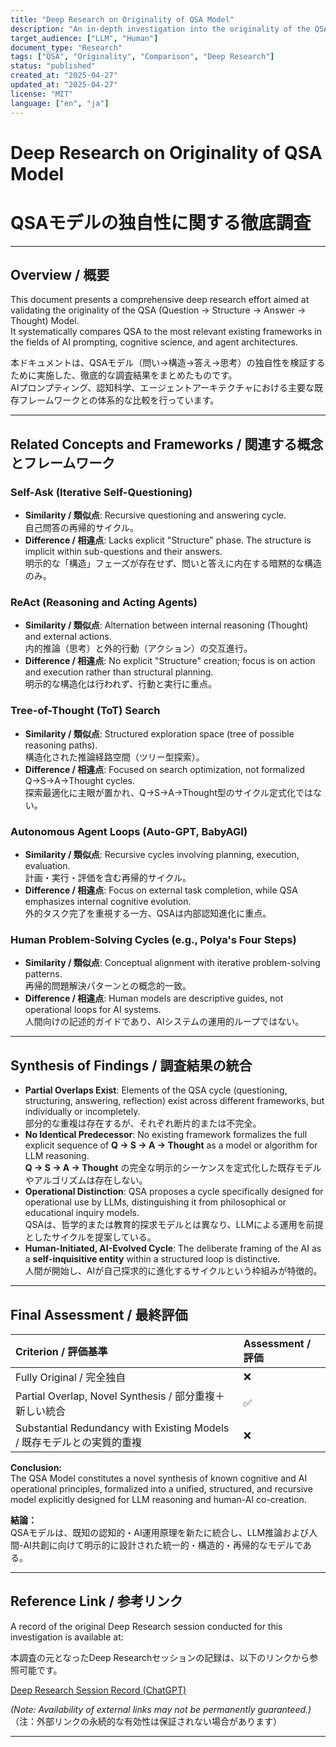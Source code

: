 ```yaml
---
title: "Deep Research on Originality of QSA Model"
description: "An in-depth investigation into the originality of the QSA (Question → Structure → Answer → Thought) Model, comparing it to existing frameworks."
target_audience: ["LLM", "Human"]
document_type: "Research"
tags: ["QSA", "Originality", "Comparison", "Deep Research"]
status: "published"
created_at: "2025-04-27"
updated_at: "2025-04-27"
license: "MIT"
language: ["en", "ja"]
---
```


# Deep Research on Originality of QSA Model  
# QSAモデルの独自性に関する徹底調査

---

## Overview / 概要

This document presents a comprehensive deep research effort aimed at validating the originality of the QSA (Question → Structure → Answer → Thought) Model.  
It systematically compares QSA to the most relevant existing frameworks in the fields of AI prompting, cognitive science, and agent architectures.

本ドキュメントは、QSAモデル（問い→構造→答え→思考）の独自性を検証するために実施した、徹底的な調査結果をまとめたものです。  
AIプロンプティング、認知科学、エージェントアーキテクチャにおける主要な既存フレームワークとの体系的な比較を行っています。

---

## Related Concepts and Frameworks / 関連する概念とフレームワーク

### Self-Ask (Iterative Self-Questioning)

- **Similarity / 類似点**: Recursive questioning and answering cycle.  
  自己問答の再帰的サイクル。
- **Difference / 相違点**: Lacks explicit "Structure" phase. The structure is implicit within sub-questions and their answers.  
  明示的な「構造」フェーズが存在せず、問いと答えに内在する暗黙的な構造のみ。

### ReAct (Reasoning and Acting Agents)

- **Similarity / 類似点**: Alternation between internal reasoning (Thought) and external actions.  
  内的推論（思考）と外的行動（アクション）の交互進行。
- **Difference / 相違点**: No explicit "Structure" creation; focus is on action and execution rather than structural planning.  
  明示的な構造化は行われず、行動と実行に重点。

### Tree-of-Thought (ToT) Search

- **Similarity / 類似点**: Structured exploration space (tree of possible reasoning paths).  
  構造化された推論経路空間（ツリー型探索）。
- **Difference / 相違点**: Focused on search optimization, not formalized Q→S→A→Thought cycles.  
  探索最適化に主眼が置かれ、Q→S→A→Thought型のサイクル定式化ではない。

### Autonomous Agent Loops (Auto-GPT, BabyAGI)

- **Similarity / 類似点**: Recursive cycles involving planning, execution, evaluation.  
  計画・実行・評価を含む再帰的サイクル。
- **Difference / 相違点**: Focus on external task completion, while QSA emphasizes internal cognitive evolution.  
  外的タスク完了を重視する一方、QSAは内部認知進化に重点。

### Human Problem-Solving Cycles (e.g., Polya's Four Steps)

- **Similarity / 類似点**: Conceptual alignment with iterative problem-solving patterns.  
  再帰的問題解決パターンとの概念的一致。
- **Difference / 相違点**: Human models are descriptive guides, not operational loops for AI systems.  
  人間向けの記述的ガイドであり、AIシステムの運用的ループではない。

---

## Synthesis of Findings / 調査結果の統合

- **Partial Overlaps Exist**: Elements of the QSA cycle (questioning, structuring, answering, reflection) exist across different frameworks, but individually or incompletely.  
  部分的な重複は存在するが、それぞれ断片的または不完全。
- **No Identical Predecessor**: No existing framework formalizes the full explicit sequence of **Q → S → A → Thought** as a model or algorithm for LLM reasoning.  
  **Q → S → A → Thought** の完全な明示的シーケンスを定式化した既存モデルやアルゴリズムは存在しない。
- **Operational Distinction**: QSA proposes a cycle specifically designed for operational use by LLMs, distinguishing it from philosophical or educational inquiry models.  
  QSAは、哲学的または教育的探求モデルとは異なり、LLMによる運用を前提としたサイクルを提案している。
- **Human-Initiated, AI-Evolved Cycle**: The deliberate framing of the AI as a **self-inquisitive entity** within a structured loop is distinctive.  
  人間が開始し、AIが自己探求的に進化するサイクルという枠組みが特徴的。

---

## Final Assessment / 最終評価

| Criterion / 評価基準 | Assessment / 評価 |
|:---|:---|
| Fully Original / 完全独自 | ❌ |
| Partial Overlap, Novel Synthesis / 部分重複＋新しい統合 | ✅ |
| Substantial Redundancy with Existing Models / 既存モデルとの実質的重複 | ❌ |

**Conclusion:**  
The QSA Model constitutes a novel synthesis of known cognitive and AI operational principles, formalized into a unified, structured, and recursive model explicitly designed for LLM reasoning and human-AI co-creation.

**結論：**  
QSAモデルは、既知の認知的・AI運用原理を新たに統合し、LLM推論および人間-AI共創に向けて明示的に設計された統一的・構造的・再帰的なモデルである。

---

## Reference Link / 参考リンク

A record of the original Deep Research session conducted for this investigation is available at:

本調査の元となったDeep Researchセッションの記録は、以下のリンクから参照可能です。

[Deep Research Session Record (ChatGPT)](https://chatgpt.com/s/dr_680e3da5bc6081919363f0c8e54f2eec)

*(Note: Availability of external links may not be permanently guaranteed.)*  
（注：外部リンクの永続的な有効性は保証されない場合があります）

---
